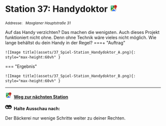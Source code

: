 # Station 37: Handydoktor  <a href="https://www.google.com/maps/dir/?api=1&travelmode=walking&destination=47.7971815,13.0221319"><img src="https://github.com/kipppunkte/kipppunkte/raw/gh-pages/assets/google-maps.svg" width="24" height="24"></a>

<small>Addresse:<em style="margin-left: 10px">Maxglaner Hauptstraße 31</em></small>



Auf das Handy verzichten? Das machen die wenigsten. Auch dieses Projekt funktioniert nicht ohne. Denn ohne Technik wäre vieles nicht möglich. 
Wie lange behältst du dein Handy in der Regel?
===+ "Auftrag"

    ![Image title](assets/37_Spiel-Station_Handydoktor_A.png){: style="max-height:60vh" }


=== "Ergebnis"

    ![Image title](assets/37_Spiel-Station_Handydoktor_B.png){: style="max-height:60vh" }





____

<a href="https://www.google.com/maps/dir/?api=1&travelmode=walking&destination=47.7972473,13.0219978"><img src="https://github.com/kipppunkte/kipppunkte/raw/gh-pages/assets/google-maps.svg" style="height: 1.5em;margin-right: 0.5em"></a>**[Weg zur nächsten Station](https://www.google.com/maps/dir/?api=1&travelmode=walking&destination=47.7972473,13.0219978)**



<img src="https://github.com/kipppunkte/kipppunkte/raw/gh-pages/assets/eyes.svg" style="height: 1.5em;background: white;margin-right: 0.5em">**Halte Ausschau nach:**

Der Bäckerei nur wenige Schritte weiter zu deiner Rechten.